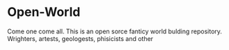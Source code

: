 Open-World
==========

Come one come all. This is an open sorce fanticy world bulding repository. Wrighters, artests, geologests, phisicists and other 
